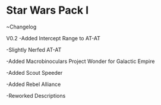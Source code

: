 # Star Wars Pack I

~Changelog

V0.2
-Added Intercept Range to AT-AT

-Slightly Nerfed AT-AT

-Added Macrobinoculars Project Wonder for Galactic Empire

-Added Scout Speeder

-Added Rebel Alliance

-Reworked Descriptions
